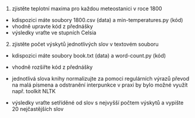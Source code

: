 1. zjistěte teplotní maxima pro každou meteostanici v roce 1800
* kdispozici máte soubory 1800.csv (data) a min-temperatures.py (kód)
* vhodně upravte kód z přednášky
* výsledky vraťte ve stupních Celsia

2. zjistěte počet výskytů jednotlivých slov v textovém souboru
* kdispozici máte soubory book.txt (data) a word-count.py (kód)

* vhodně rozšiřte kód z přednášky

* jednotlivá slova knihy normalizujte za pomoci regulárních výrazů
převod na malá písmena a odstranění interpunkce
v praxi by bylo možné využít např. toolkit NLTK

* výsledky vraťte setříděné od slov s nejvyšší počtem výskytů a vypište 20 nejčastějších slov

